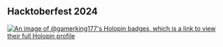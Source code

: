 ## Hacktoberfest 2024
[![An image of @gamerking177's Holopin badges, which is a link to view their full Holopin profile](https://holopin.me/gamerking177)](https://holopin.io/@gamerking177)
